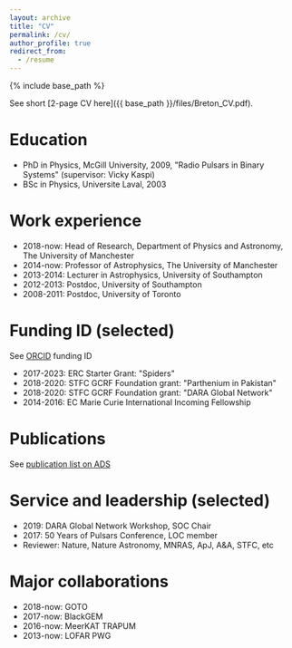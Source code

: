 ```yaml
---
layout: archive
title: "CV"
permalink: /cv/
author_profile: true
redirect_from:
  - /resume
---
```


{% include base_path %}

See short [2-page CV here]({{ base_path }}/files/Breton_CV.pdf).

Education
======
* PhD in Physics, McGill University, 2009, "Radio Pulsars in Binary Systems" (supervisor: Vicky Kaspi)
* BSc in Physics, Universite Laval, 2003

Work experience
======
* 2018-now: Head of Research, Department of Physics and Astronomy, The University of Manchester
* 2014-now: Professor of Astrophysics, The University of Manchester
* 2013-2014: Lecturer in Astrophysics, University of Southampton
* 2012-2013: Postdoc, University of Southampton
* 2008-2011: Postdoc, University of Toronto

Funding ID (selected)
======
See [ORCID](https://orcid.org/0000-0001-8522-4983) funding ID

* 2017-2023: ERC Starter Grant: "Spiders"
* 2018-2020: STFC GCRF Foundation grant: "Parthenium in Pakistan"
* 2018-2020: STFC GCRF Foundation grant: "DARA Global Network"
* 2014-2016: EC Marie Curie International Incoming Fellowship

Publications
======
See [publication list on ADS](https://ui.adsabs.harvard.edu/search/q=orcid%3A0000-0001-8522-4983&sort=date+desc)

<!---  <ul>{% for post in site.publications %}
    {% include archive-single-cv.html %}
  {% endfor %}</ul> --->

<!---Talks
======
  <ul>{% for post in site.talks %}
    {% include archive-single-talk-cv.html %}
  {% endfor %}</ul>--->

<!---Teaching
======
  <ul>{% for post in site.teaching %}
    {% include archive-single-cv.html %}
  {% endfor %}</ul>--->

Service and leadership (selected)
======
* 2019: DARA Global Network Workshop, SOC Chair
* 2017: 50 Years of Pulsars Conference, LOC member
* Reviewer: Nature, Nature Astronomy, MNRAS, ApJ, A&A, STFC, etc

Major collaborations
======
* 2018-now: GOTO
* 2017-now: BlackGEM
* 2016-now: MeerKAT TRAPUM
* 2013-now: LOFAR PWG

